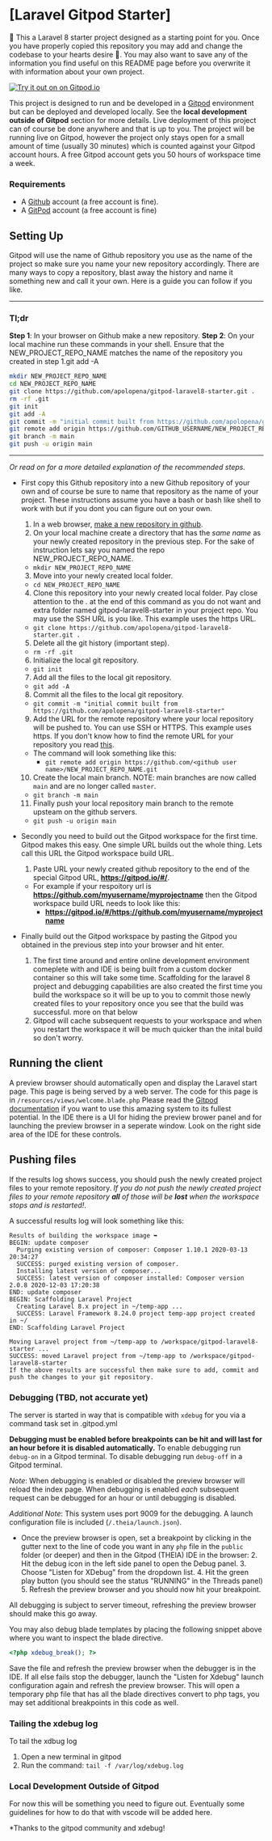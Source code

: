 # [Laravel Gitpod Starter] 
🚀
This a Laravel 8 starter project designed as a starting point for you. Once you have properly copied this repository you may add and change the codebase to your hearts desire 💞. You may also want to save any of the information you find useful on this README page before you overwrite it with information about your own project.

[![Try it out on on Gitpod.io](https://img.shields.io/badge/Gitpod-ready--to--code-blue?logo=gitpod)](https://github.com/apolopena/gitpod-laravel8-starter)

This project is designed to run and be developed in a [Gitpod](https://gitpod.io/) environment but can be deployed and developed locally. See the **local development outside of Gitpod** section for more details. Live deployment of this project can of course be done anywhere and that is up to you. The project will be running live on Gitpod, however the project only stays open for a small amount of time (usually 30 minutes) which is counted against your Gitpod account hours. A free Gitpod account gets you 50 hours of workspace time a week.

### Requirements ###
- A [Github](https://github.com/) account (a free account is fine).
- A [GitPod](https://www.gitpod.io/) account (a free account is fine)

## Setting Up ##
Gitpod will use the name of Github repository you use as the name of the project so make sure you name your new repository accordingly. There are many ways to copy a repository, blast away the history and name it something new and call it your own. Here is a guide you can follow if you like.

---
### Tl;dr ###
**Step 1**: In your browser on Github make a new repository.
**Step 2**: On your local machine run these commands in your shell. Ensure that the NEW_PROJECT_REPO_NAME matches the name of the repository you created in step 1.git add -A
```bash
mkdir NEW_PROJECT_REPO_NAME
cd NEW_PROJECT_REPO_NAME
git clone https://github.com/apolopena/gitpod-laravel8-starter.git .
rm -rf .git
git init
git add -A
git commit -m "initial commit built from https://github.com/apolopena/gitpod-laravel8-starter"
git remote add origin https://github.com/GITHUB_USERNAME/NEW_PROJECT_REPO_NAME.git
git branch -m main
git push -u origin main
```
---

*Or read on for a more detailed explanation of the recommended steps.*
- First copy this Github repository into a new Github repository of your own and of course be sure to name that repository as the name of your project. These instructions assume you have a bash or bash like shell to work with but if you dont you can figure out on your own.
  1. In a web browser, [make a new repository in github](https://docs.github.com/en/github/getting-started-with-github/create-a-repo).
  2. On your local machine create a directory that has the *same name* as your newly created repository in the previous step. For the sake of instruction lets say you named the repo NEW_PROJECT_REPO_NAME.
    - `mkdir NEW_PROJECT_REPO_NAME`
  3. Move into your newly created local folder.
    - `cd NEW_PROJECT_REPO_NAME`
  4. Clone this repository into your newly created local folder. Pay close attention to the *.* at the end of this command as you do not want and extra folder named gitpod-laravel8-starter in your project repo. You may use the SSH URL is you like. This example uses the https URL.
    - `git clone https://github.com/apolopena/gitpod-laravel8-starter.git .`
  5. Delete all the git history (important step).
    - `rm -rf .git`
  6. Initialize the local git repository.
    - `git init`
  7. Add all the files to the local git repository.
    - `git add -A`
  8. Commit all the files to the local git repository.
    - `git commit -m "initial commit built from https://github.com/apolopena/gitpod-laravel8-starter"`
  9. Add the URL for the remote repository where your local repository will be pushed to. You can use SSH or HTTPS. This example uses https. If you don't know how to find the remote URL for your repository you read [this](https://checkmarx.atlassian.net/wiki/spaces/KC/pages/131432811/GitHub+-+Tips+on+Finding+Git+GitHub+Repository+URLs#:~:text=Tip%20to%20find%20the%20Github,link%20as%20a%20regular%20URL.).
    - The command will look something like this:
      - `git remote add origin https://github.com/<github user name>/NEW_PROJECT_REPO_NAME.git`
  10. Create the local main branch. NOTE: main branches are now called `main` and are no longer called `master`.
    - `git branch -m main`
  11. Finally push your local repository main branch to the remote upsteam on the github servers.
    - `git push -u origin main`


- Secondly you need to build out the Gitpod workspace for the first time. Gitpod makes this easy. One simple URL builds out the whole thing. Lets call this URL the Gitpod workspace build URL.
  1. Paste URL your newly created github repository to the end of the special Gitpod URL, **https://gitpod.io/#/**.
    - For example if your respoitory url is **https://github.com/myusername/myprojectname** then the Gitpod workspace build URL needs to look like this: 
      - **https://gitpod.io/#/https://github.com/myusername/myprojectname**
- Finally build out the Gitpod workspace by pasting the Gitpod you obtained in the previous step into your browser and hit enter.
  1. The first time around and entire online development environment comeplete with and IDE is being built from a custom docker container so this will take some time. Scaffolding for the laravel 8 project and debugging capabilities are also created the first time you build the workspace so it will be up to you to commit those newly created files to your repository once you see that the build was successful. more on that below
  2. Gitpod will cache subsequent requests to your workspace and when you restart the workspace it will be much quicker than the inital build so don't worry.

## Running the client ##
A preview browser should automatically open and display the Laravel start page. This page is being served by a web server. The code for this page is in `/resources/views/welcome.blade.php` Please read the [Gitpod documentation](https://www.gitpod.io/docs/) if you want to use this amazing system to its fullest potential. In the IDE there is a UI for hiding the preview brower panel and for launching the preview browser in a seperate window. Look on the right side area of the IDE for these controls.

## Pushing files ##
If the results log shows success, you should push the newly created project files to your remote repository. *If you do not push the newly created project files to your remote repository **all** of those will be **lost** when the workspace stops and is restarted!*. 

A successful results log will look something like this:
```
Results of building the workspace image ➥
BEGIN: update composer
  Purging existing version of composer: Composer 1.10.1 2020-03-13 20:34:27
  SUCCESS: purged existing version of composer.
  Installing latest version of composer...
  SUCCESS: latest version of composer installed: Composer version 2.0.8 2020-12-03 17:20:38
END: update composer
BEGIN: Scaffolding Laravel Project
  Creating Laravel 8.x project in ~/temp-app ...
  SUCCESS: Laravel Framework 8.24.0 project temp-app project created in ~/
END: Scaffolding Laravel Project

Moving Laravel project from ~/temp-app to /workspace/gitpod-laravel8-starter ...
SUCCESS: moved Laravel project from ~/temp-app to /workspace/gitpod-laravel8-starter
If the above results are successful then make sure to add, commit and push the changes to your git repository.
```


### Debugging (TBD, not accurate yet)

The server is started in way that is compatible with `xdebug` for you via a command task set in .gitpod.yml

**Debugging must be enabled before breakpoints can be hit and will last for an hour before it is disabled automatically.**
To enable debugging run `debug-on` in a Gitpod terminal. 
To disable debugging run `debug-off` in a Gitpod terminal.

*Note*: When debugging is enabled or disabled the preview browser will reload the index page. When debugging is enabled *each* subsequent request can be debugged for an hour or until debugging is disabled.

*Additional Note*: This system uses port 9009 for the debugging. A launch configuration file is included (`/.theia/launch.json`).

- Once the preview browser is open, set a breakpoint by clicking in the gutter next to the line of code you want in any `php` file in the `public` folder (or deeper) and then in the Gitpod (THEIA) IDE in the browser:
  2. Hit the debug icon in the left side panel to open the Debug panel.
  3. Choose "Listen for XDebug" from the dropdown list.
  4. Hit the green play button (you should see the status "RUNNING" in the Threads panel)
  5. Refresh the preview browser and you should now hit your breakpoint.


All debugging is subject to server timeout, refreshing the preview browser should make this go away.


You may also debug blade templates by placing the following snippet above where you want to inspect the blade directive.
```php
<?php xdebug_break(); ?>
```
Save the file and refresh the preview browser when the debugger is in the IDE. If all else fails stop the debugger, launch the "Listen for Xdebug" launch configuration again and refresh the preview browser.
This will open a temporary php file that has all the blade directives convert to php tags, you may set additional breakpoints in this code as well.

### Tailing the xdebug log
To tail the xdbug log
  1. Open a new terminal in gitpod
  2. Run the command: `tail -f /var/log/xdebug.log`

### Local Development Outside of Gitpod ###
For now this will be something you need to figure out. Eventually some guidelines for how to do that with vscode will be added here.

*Thanks to the gitpod community and xdebug!
